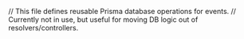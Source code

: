 // This file defines reusable Prisma database operations for events.
// Currently not in use, but useful for moving DB logic out of resolvers/controllers.
